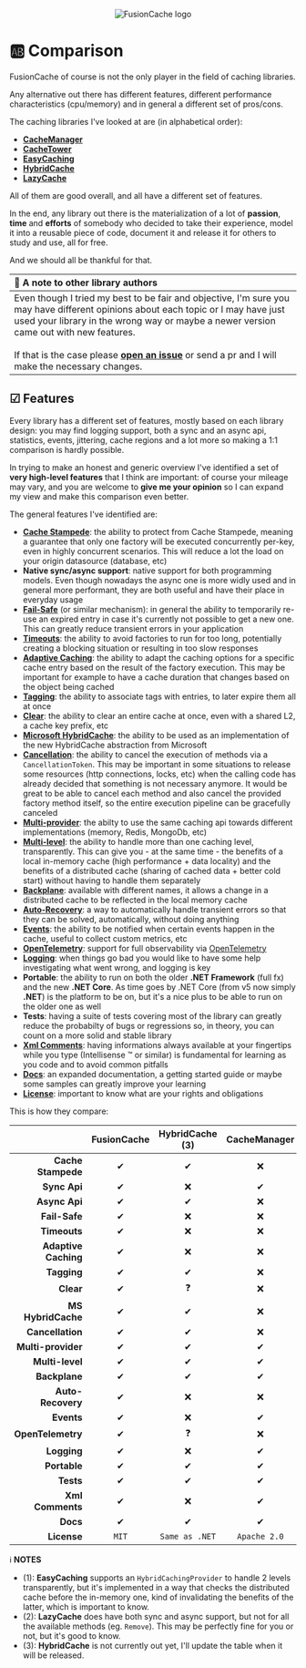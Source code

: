 <div align="center">

![FusionCache logo](logo-128x128.png)

</div>

# 🆎 Comparison

FusionCache of course is not the only player in the field of caching libraries.

Any alternative out there has different features, different performance characteristics (cpu/memory) and in general a different set of pros/cons.

The caching libraries I've looked at are (in alphabetical order):

- [**CacheManager**](https://github.com/MichaCo/CacheManager)
- [**CacheTower**](https://github.com/TurnerSoftware/CacheTower)
- [**EasyCaching**](https://github.com/dotnetcore/EasyCaching)
- [**HybridCache**](https://github.com/dotnet/aspnetcore/issues/53255)
- [**LazyCache**](https://github.com/alastairtree/LazyCache)

All of them are good overall, and all have a different set of features.

In the end, any library out there is the materialization of a lot of **passion**, **time** and **efforts** of somebody who decided to take their experience, model it into a reusable piece of code, document it and release it for others to study and use, all for free.

And we should all be thankful for that.

| 📢 A note to other library authors |
| :--- |
| Even though I tried my best to be fair and objective, I'm sure you may have different opinions about each topic or I may have just used your library in the wrong way or maybe a newer version came out with new features. <br/> <br/> If that is the case please [**open an issue**](https://github.com/ZiggyCreatures/FusionCache/issues/new/choose) or send a pr and I will make the necessary changes. |

## ☑ Features

Every library has a different set of features, mostly based on each library design: you may find logging support, both a sync and an async api, statistics, events, jittering, cache regions and a lot more so making a 1:1 comparison is hardly possible.

In trying to make an honest and generic overview I've identified a set of **very high-level features** that I think are important: of course your mileage may vary, and you are welcome to **give me your opinion** so I can expand my view and make this comparison even better.

The general features I've identified are:

- [**Cache Stampede**](CacheStampede.md): the ability to protect from Cache Stampede, meaning a guarantee that only one factory will be executed concurrently per-key, even in highly concurrent scenarios. This will reduce a lot the load on your origin datasource (database, etc)
- **Native sync/async support**: native support for both programming models. Even though nowadays the async one is more widly used and in general more performant, they are both useful and have their place in everyday usage
- [**Fail-Safe**](FailSafe.md) (or similar mechanism): in general the ability to temporarily re-use an expired entry in case it's currently not possible to get a new one. This can greatly reduce transient errors in your application
- [**Timeouts**](Timeouts.md): the ability to avoid factories to run for too long, potentially creating a blocking situation or resulting in too slow responses
- [**Adaptive Caching**](AdaptiveCaching.md): the ability to adapt the caching options for a specific cache entry based on the result of the factory execution. This may be important for example to have a cache duration that changes based on the object being cached
- [**Tagging**](Tagging.md): the ability to associate tags with entries, to later expire them all at once
- [**Clear**](Clear.md): the ability to clear an entire cache at once, even with a shared L2, a cache key prefix, etc
- [**Microsoft HybridCache**](MicrosoftHybridCache.md): the ability to be used as an implementation of the new HybridCache abstraction from Microsoft
- [**Cancellation**](https://docs.microsoft.com/en-us/dotnet/standard/threading/cancellation-in-managed-threads): the ability to cancel the execution of methods via a `CancellationToken`. This may be important in some situations to release some resources (http connections, locks, etc) when the calling code has already decided that something is not necessary anymore. It would be great to be able to cancel each method and also cancel the provided factory method itself, so the entire execution pipeline can be gracefully canceled
- [**Multi-provider**](CacheLevels.md): the abilty to use the same caching api towards different implementations (memory, Redis, MongoDb, etc)
- [**Multi-level**](CacheLevels.md): the ability to handle more than one caching level, transparently. This can give you - at the same time - the benefits of a local in-memory cache (high performance + data locality) and the benefits of a distributed cache (sharing of cached data + better cold start) without having to handle them separately
- [**Backplane**](Backplane.md): available with different names, it allows a change in a distributed cache to be reflected in the local memory cache
- [**Auto-Recovery**](AutoRecovery.md): a way to automatically handle transient errors so that they can be solved, automatically, without doing anything
- [**Events**](Events.md): the ability to be notified when certain events happen in the cache, useful to collect custom metrics, etc
- [**OpenTelemetry**](OpenTelemetry.md): support for full observability via [OpenTelemetry](https://opentelemetry.io/)
- [**Logging**](Logging.md): when things go bad you would like to have some help investigating what went wrong, and logging is key
- **Portable**: the ability to run on both the older **.NET Framework** (full fx) and the new **.NET Core**. As time goes by .NET Core (from v5 now simply **.NET**) is the platform to be on, but it's a nice plus to be able to run on the older one as well
- **Tests**: having a suite of tests covering most of the library can greatly reduce the probabilty of bugs or regressions so, in theory, you can count on a more solid and stable library
- [**Xml Comments**](https://docs.microsoft.com/en-us/dotnet/csharp/codedoc): having informations always available at your fingertips while you type (Intellisense :tm: or similar) is fundamental for learning as you code and to avoid common pitfalls
- [**Docs**](docs/README.md): an expanded documentation, a getting started guide or maybe some samples can greatly improve your learning
- [**License**](../LICENSE.md): important to know what are your rights and obligations

This is how they compare:

|                       | FusionCache | HybridCache (3) | CacheManager | CacheTower  | EasyCaching (1) | LazyCache (2) |
| ---:                  | :---:       | :---:           | :---:        | :---:       | :---:           |:---:          |
| **Cache Stampede**    | ✔          | ✔               | ❌           | ✔          | ✔              | ✔            |
| **Sync Api**          | ✔          | ❌              | ✔            | ❌         | ✔              | ✔            |
| **Async Api**         | ✔          | ✔               | ❌           | ✔          | ✔              | ⚠            |
| **Fail-Safe**         | ✔          | ❌              | ❌           | ❌         | ❌             | ❌           |
| **Timeouts**          | ✔          | ❌              | ❌           | ❌         | ❌             | ❌           |
| **Adaptive Caching**  | ✔          | ❌              | ❌           | ❌         | ❌             | ✔            |
| **Tagging**           | ✔          | ✔               | ❌           | ❌         | ❌             | ✔            |
| **Clear**             | ✔          | ❓              | ❌           | ❌         | ❌             | ✔            |
| **MS HybridCache**    | ✔          | ✔               | ❌           | ❌         | ❌             | ✔            |
| **Cancellation**      | ✔          | ✔               | ❌           | ❌         | ❌             | ❌           |
| **Multi-provider**    | ✔          | ✔               | ✔            | ✔          | ✔              | ❌           |
| **Multi-level**       | ✔          | ✔               | ✔            | ✔          | ⚠              | ❌           |
| **Backplane**         | ✔          | ✔               | ✔            | ✔          | ✔              | ❌           |
| **Auto-Recovery**     | ✔          | ❌              | ❌           | ❌         | ❌             | ❌           |
| **Events**            | ✔          | ❌              | ✔            | ❌         | ❌             | ❌           |
| **OpenTelemetry**     | ✔          | ❓              | ❌           | ❌         | ❌             | ❌           |
| **Logging**           | ✔          | ❌              | ✔            | ❌         | ✔              | ❌           |
| **Portable**          | ✔          | ✔               | ✔            | ✔          | ✔              | ✔            |
| **Tests**             | ✔          | ✔               | ✔            | ✔          | ✔              | ✔            |
| **Xml Comments**      | ✔          | ❌              | ✔            | ✔          | ✔              | ❌           |
| **Docs**              | ✔          | ✔               | ✔            | ✔          | ✔              | ✔            |
| **License**           | `MIT`       | `Same as .NET`  | `Apache 2.0` | `MIT`       | `MIT`           | `MIT`        |

ℹ **NOTES**
- (1): **EasyCaching** supports an `HybridCachingProvider` to handle 2 levels transparently, but it's implemented in a way that checks the distributed cache before the in-memory one, kind of invalidating the benefits of the latter, which is important to know.
- (2): **LazyCache** does have both sync and async support, but not for all the available methods (eg. `Remove`). This may be perfectly fine for you or not, but it's good to know.
- (3): **HybridCache** is not currently out yet, I'll update the table when it will be released.
